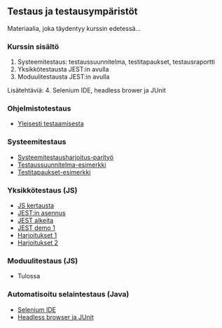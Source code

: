 ## Testaus ja testausympäristöt

Materiaalia, joka täydentyy kurssin edetessä...

### Kurssin sisältö

1. Systeemitestaus: testaussuunnitelma, testitapaukset, testausraportti
2. Yksikkötestausta JEST:in avulla
3. Moduulitestausta JEST:in avulla

Lisätehtäviä:
4. Selenium IDE, headless brower ja JUnit

### Ohjelmistotestaus

- [Yleisesti testaamisesta](https://omaareena-my.sharepoint.com/:b:/g/personal/tiina_partanen_edu_tampere_fi/Eb9bvYGiIK5KrFuQjAacLfgB1hVKoGgMj3_i5q0r8ILNvg?e=our80G)

### Systeemitestaus

- [Systeemitestausharjoitus-parityö](https://omaareena-my.sharepoint.com/:b:/g/personal/tiina_partanen_edu_tampere_fi/EVcFsHwxFt1JsOYPfrlHh0MB5NhwviBWBF0yNiIHNJNrgw?e=xRviFA​)
- [Testaussuunnitelma-esimerkki](https://omaareena-my.sharepoint.com/:b:/g/personal/tiina_partanen_edu_tampere_fi/Ebhc3Pds6NFNkRajTTIz21IBlpDcv47UgIQRXIFGNCfo4g?e=Asdxca​)
- [Testitapaukset-esimerkki](https://omaareena-my.sharepoint.com/:b:/g/personal/tiina_partanen_edu_tampere_fi/EaZiI2KLSIlCqpHimQ1DjrcB1HTXfF5R1ZPDGmxuND9-eQ?e=BODpNU​)

### Yksikkötestaus (JS)

- [JS kertausta](../js/alkeita.html)
- [JEST:in asennus](./jest.html)
- [JEST alkeita](./jest-alkeet.html)
- [JEST demo 1](./demo1.html)
- [Harjoitukset 1](./harjoitus1.html)
- [Harjoitukset 2](./harjoitus2.html)

### Moduulitestaus (JS)

- Tulossa

### Automatisoitu selaintestaus (Java)
- [Selenium IDE](./seleniumide.html)
- [Headless browser ja JUnit](./headlessbrowser.html)